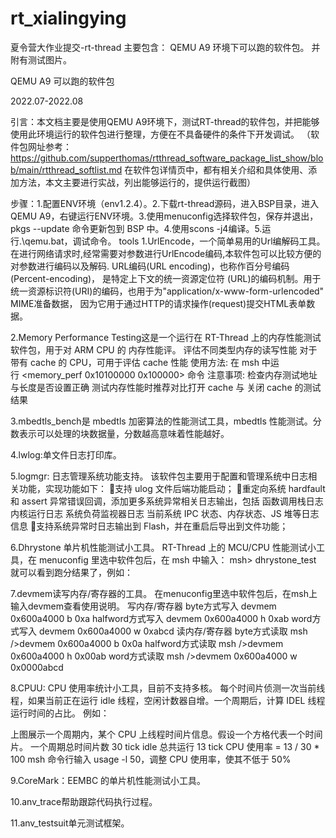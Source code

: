 # rt_xialingying
夏令营大作业提交-rt-thread
主要包含：
    QEMU A9 环境下可以跑的软件包。
    并附有测试图片。
    
QEMU A9 可以跑的软件包


2022.07-2022.08

引言：本文档主要是使用QEMU A9环境下，测试RT-thread的软件包，并把能够使用此环境运行的软件包进行整理，方便在不具备硬件的条件下开发调试。
（软件包网址参考：
https://github.com/supperthomas/rtthread_software_package_list_show/blob/main/rtthread_softlist.md 在软件包详情页中，都有相关介绍和具体使用、添加方法，本文主要进行实战，列出能够运行的，提供运行截图）

步骤：1.配置ENV环境（env1.2.4）。2.下载rt-thread源码，进入BSP目录，进入QEMU A9，右键运行ENV环境。3.使用menuconfig选择软件包，保存并退出， pkgs --update 命令更新包到 BSP 中。4.使用scons -j4编译。5.运行.\qemu.bat，调试命令。
tools
1.UrlEncode，一个简单易用的Url编解码工具。
在进行网络请求时,经常需要对参数进行UrlEncode编码,本软件包可以比较方便的对参数进行编码以及解码.
URL编码(URL encoding)，也称作百分号编码(Percent-encoding)， 是特定上下文的统一资源定位符 (URL)的编码机制。用于统一资源标识符(URI)的编码，也用于为"application/x-www-form-urlencoded" MIME准备数据， 因为它用于通过HTTP的请求操作(request)提交HTML表单数据。





2.Memory Performance Testing这是一个运行在 RT-Thread 上的内存性能测试软件包，用于对 ARM CPU 的 内存性能评。
评估不同类型内存的读写性能
对于带有 cache 的 CPU，可用于评估 cache 性能
使用方法: 
在 msh 中运行 <memory_perf 0x10100000 0x100000> 命令
注意事项:
检查内存测试地址与长度是否设置正确
测试内存性能时推荐对比打开 cache 与 关闭 cache 的测试结果









3.mbedtls_bench是 mbedtls 加密算法的性能测试工具，mbedtls 性能测试。分数表示可以处理的块数据量，分数越高意味着性能越好。



4.lwlog:单文件日志打印库。


5.logmgr: 日志管理系统功能支持。
该软件包主要用于配置和管理系统中日志相关功能，实现功能如下：
支持 ulog 文件后端功能启动；
重定向系统 hardfault 和 assert 异常错误回调，添加更多系统异常相关日志输出，包括
函数调用栈日志
内核运行日志
系统负荷监视器日志
当前系统 IPC 状态、内存状态、JS 堆等日志信息
支持系统异常时日志输出到 Flash，并在重启后导出到文件功能；



6.Dhrystone 单片机性能测试小工具。
RT-Thread 上的 MCU/CPU 性能测试小工具，在 menuconfig 里选中软件包后，在 msh 中输入：
msh> dhrystone_test
就可以看到跑分结果了，例如：




7.devmem读写内存/寄存器的工具。
在menuconfig里选中软件包后，在msh上输入devmem查看使用说明。
写内存/寄存器
byte方式写入
devmem 0x600a4000 b 0xa
halfword方式写入
devmem 0x600a4000 h 0xab
word方式写入
devmem 0x600a4000 w 0xabcd
读内存/寄存器
byte方式读取
msh />devmem 0x600a4000 b
0x0a
halfword方式读取
msh />devmem 0x600a4000 h
0x00ab
word方式读取
msh />devmem 0x600a4000 w
0x0000abcd





8.CPUU: CPU 使用率统计小工具，目前不支持多核。
每个时间片侦测一次当前线程，如果当前正在运行 idle 线程，空闲计数器自增。一个周期后，计算 IDEL 线程运行时间的占比。
例如：

上图展示一个周期内，某个 CPU 上线程时间片信息。假设一个方格代表一个时间片。
一个周期总时间片数 30 tick
idle 总共运行 13 tick
CPU 使用率 = 13 / 30 * 100
msh 命令行输入 usage -l 50，调整 CPU 使用率，使其不低于 50%



9.CoreMark：EEMBC 的单片机性能测试小工具。


10.anv_trace帮助跟踪代码执行过程。






11.anv_testsuit单元测试框架。









